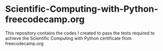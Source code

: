# Scientific-Computing-with-Python-freecodecamp.org
This repository contains the codes I created to pass the tests required to achieve the Scientific Computing with Python certificate from freecodecamp.org
